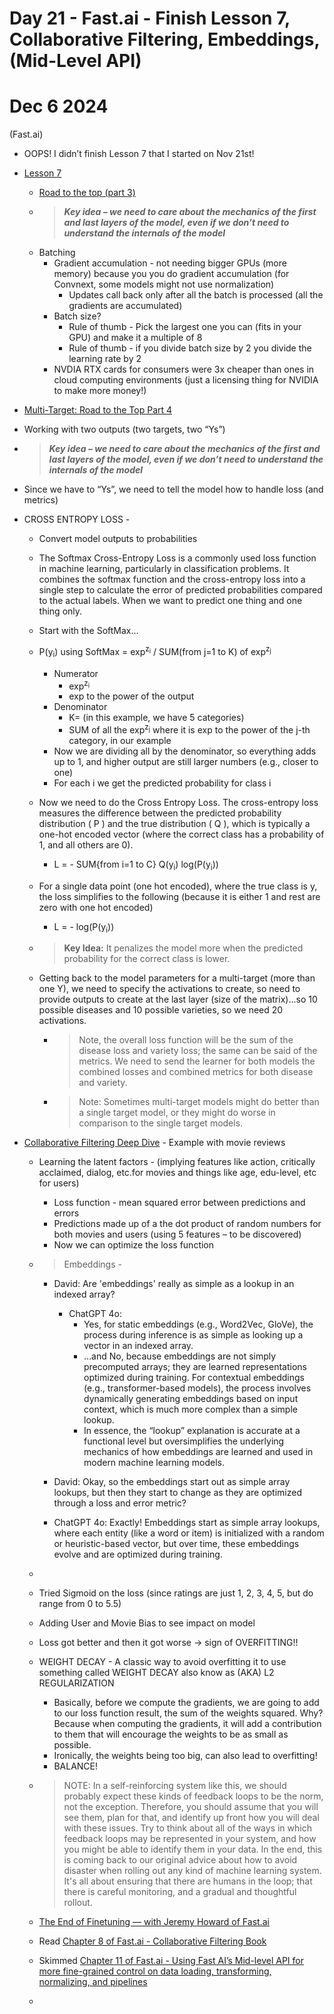 # Day 21 - Fast.ai -  Finish Lesson 7, Collaborative Filtering, Embeddings, (Mid-Level API)

# Dec 6 2024 

(Fast.ai)

* OOPS! I didn’t finish Lesson 7 that I started on Nov 21st!
* [Lesson 7](https://course.fast.ai/Lessons/lesson7.html)
    * [Road to the top (part 3)](https://www.kaggle.com/code/jhoward/scaling-up-road-to-the-top-part-3)
    * > ***Key idea – we need to care about the mechanics of the first and last layers of the model, even if we don’t need to understand the internals of the model***
    * Batching
        * Gradient accumulation - not needing bigger GPUs (more memory) because you you do gradient accumulation (for Convnext, some models might not use normalization)
            * Updates call back only after all the batch is processed (all the gradients are accumulated)
        * Batch size? 
            * Rule of thumb - Pick the largest one you can (fits in your GPU) and make it a multiple of 8
            * Rule of thumb - if you divide batch size by 2 you divide the learning rate by 2
        * NVDIA RTX cards for consumers were 3x cheaper than ones in cloud computing environments (just a licensing thing for NVIDIA to make more money!)

* [Multi-Target: Road to the Top Part 4](https://www.kaggle.com/code/jhoward/multi-target-road-to-the-top-part-4)
* Working with two outputs (two targets, two “Ys”)
* > ***Key idea – we need to care about the mechanics of the first and last layers of the model, even if we don’t need to understand the internals of the model***
* Since we have to “Ys”, we need to tell the model how to handle loss (and metrics)

* CROSS ENTROPY LOSS - 
    * Convert model outputs to probabilities
    * The Softmax Cross-Entropy Loss is a commonly used loss function in machine learning, particularly in classification problems. It combines the softmax function and the cross-entropy loss into a single step to calculate the error of predicted probabilities compared to the actual labels. When we want to predict one thing and one thing only.
    * Start with the SoftMax…
    * P(y<sub>i</sub>) using SoftMax = exp<sup>z<sub>i</sub></sup>  / SUM(from j=1 to K) of exp<sup>z<sub>j</sub></sup>
        * Numerator
            * exp<sup>z<sub>i</sub></sup>
            * exp to the power of the output
        * Denominator
            * K= (in this example, we have 5 categories)
            * SUM of all the exp<sup>z<sub>j</sub></sup> where it is exp to the power of the j-th category, in our example
        * Now we are dividing all by the denominator, so everything adds up to 1, and higher output are still larger numbers (e.g., closer to one)
        * For each i we get the predicted probability for class i
    * Now we need to do the Cross Entropy Loss. The cross-entropy loss measures the difference between the predicted probability distribution ( P ) and the true distribution ( Q ), which is typically a one-hot encoded vector (where the correct class has a probability of 1, and all others are 0).
        * L = - SUM{from i=1 to C} Q(y<sub>i</sub>) log(P(y<sub>i</sub>))
    * For a single data point (one hot encoded), where the true class is y, the loss simplifies to the following (because it is either 1 and rest are zero with one hot encoded)
        * L = - log(P(y<sub>i</sub>))
    * > **Key Idea:** It penalizes the model more when the predicted probability for the correct class is lower.

    * Getting back to the model parameters for a multi-target (more than one Y), we need to specify the activations to create, so need to provide outputs to create at the last layer (size of the matrix)...so 10 possible diseases and 10 possible varieties, so we need 20 activations.
        * > Note, the overall loss function will be the sum of the disease loss and variety loss; the same can be said of the metrics. We need to send the learner for both models the combined losses and combined metrics for both disease and variety.
        * > Note: Sometimes multi-target models might do better than a single target model, or they might do worse in comparison to the single target models.

* [Collaborative Filtering Deep Dive](https://www.kaggle.com/code/jhoward/collaborative-filtering-deep-dive) - Example with movie reviews
    * Learning the latent factors - (implying features like action, critically acclaimed, dialog, etc.for movies and things like age, edu-level, etc for users)
        * Loss function - mean squared error between predictions and errors
        * Predictions made up of a the dot product of random numbers for both movies and users (using 5 features – to be discovered)
        * Now we can optimize the loss function
    * > Embeddings - 
        * David: Are 'embeddings' really as simple as a lookup in an indexed array?
           * ChatGPT 4o:
                * Yes, for static embeddings (e.g., Word2Vec, GloVe), the process during inference is as simple as looking up a vector in an indexed array.
                * …and No, because embeddings are not simply precomputed arrays; they are learned representations optimized during training. For contextual embeddings (e.g., transformer-based models), the process involves dynamically generating embeddings based on input context, which is much more complex than a simple lookup.
                * In essence, the “lookup” explanation is accurate at a functional level but oversimplifies the underlying mechanics of how embeddings are learned and used in modern machine learning models.
 
        * David: Okay, so the embeddings start out as simple array lookups, but then they start to change as they are optimized through a loss and error metric?

        * ChatGPT 4o:  Exactly! Embeddings start as simple array lookups, where each entity (like a word or item) is initialized with a random or heuristic-based vector, but over time, these embeddings evolve and are optimized during training.
    *  
    * Tried Sigmoid on the loss (since ratings are just 1, 2, 3, 4, 5, but do range from 0 to 5.5)
    * Adding User and Movie Bias to see impact on model
    * Loss got better and then it got worse → sign of OVERFITTING!!
    * WEIGHT DECAY - A classic way to avoid overfitting it to use something called WEIGHT DECAY also know as (AKA) L2 REGULARIZATION
        * Basically, before we compute the gradients, we are going to add to our loss function result, the sum of the weights squared. Why? Because when computing the gradients, it will add a contribution to them that will encourage the weights to be as small as possible.
        * Ironically, the weights being too big, can also lead to overfitting!
        * BALANCE!
    * > NOTE: In a self-reinforcing system like this, we should probably expect these kinds of feedback loops to be the norm, not the exception. Therefore, you should assume that you will see them, plan for that, and identify up front how you will deal with these issues. Try to think about all of the ways in which feedback loops may be represented in your system, and how you might be able to identify them in your data. In the end, this is coming back to our original advice about how to avoid disaster when rolling out any kind of machine learning system. It's all about ensuring that there are humans in the loop; that there is careful monitoring, and a gradual and thoughtful rollout.
    
    * [The End of Finetuning — with Jeremy Howard of Fast.ai](https://www.youtube.com/watch?v=5Sze3kHAZqE)
    * Read [Chapter 8 of Fast.ai - Collaborative Filtering Book](https://github.com/fastai/fastbook/blob/master/08_collab.ipynb)
    * Skimmed [Chapter 11 of Fast.ai - Using Fast AI’s Mid-level API for more fine-grained control on data loading, transforming, normalizing, and pipelines ](https://github.com/fastai/fastbook/blob/master/11_midlevel_data.ipynb)
    * 